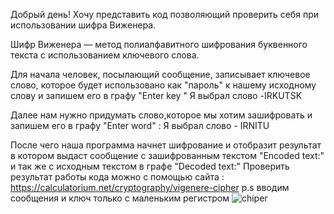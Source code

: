 Добрый день! 
Хочу представить код позволяющий проверить себя при использовании  шифра Виженера.


Шифр Виженера — метод полиалфавитного шифрования буквенного текста с использованием ключевого слова.


Для начала человек, посылающий сообщение, записывает ключевое слово, которое будет использовано как "пароль" к нашему исходному слову и запишем его в графу "Enter key " 
Я выбрал слово -IRKUTSK


Далее  нам нужно придумать слово,которое мы хотим зашифровать и запишем его в графу "Enter word" : 
Я выбрал слово - IRNITU


После чего  наша программа начнет  шифрование и отобразит результат в котором  выдаст сообщение с зашифрованным текстом "Encoded text:" и так же с исходным текстом в графе "Decoded text:"
Проверить результат работы кода можно с помощью сайта : https://calculatorium.net/cryptography/vigenere-cipher
p.s вводим сообщения и ключ только с маленьким регистром 
![chiper](https://github.com/exweas/Project-cipher/assets/161201802/36295589-2a0e-4cac-9223-13d49e5f17fe)

